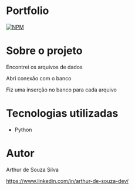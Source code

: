 


# Portfolio
[![NPM](https://img.shields.io/npm/l/react)](https://github.com/ArthurSilv4/criando-db/blob/master/LICENSE)

# Sobre o projeto

Encontrei os arquivos de dados

Abri conexão com o banco 

Fiz uma inserção no banco para cada arquivo

# Tecnologias utilizadas

- Python

# Autor

Arthur de Souza Silva

https://www.linkedin.com/in/arthur-de-souza-dev/

